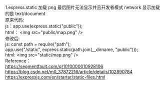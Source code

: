 1.express.static 加载 png 最后图片无法显示并且开发者模式 network 显示加载的是 text/document  
原来代码:  
js：app.use(express.static("public"));  
html： \<img src="public/map.png" />  
修改后:  
js: const path = require("path");  
app.use("/static", express.static(path.join(\_\_dirname, "public")));  
html: \<img src="static/map.png" />  
Reference：  
https://segmentfault.com/q/1010000010928106  
https://blog.csdn.net/m0_37872216/article/details/102890784  
https://expressjs.com/en/starter/static-files.html
